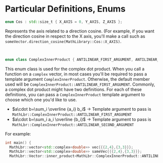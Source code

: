 # Particular Definitions, Enums

```cpp
enum Cos : std::size_t { X_AXIS = 0, Y_AXIS, Z_AXIS };
```
Represents the axis related to a direction cosine. (For example, if you want the direction cosine in respect to the X axis, you'll make a call such as `someVector.direction_cosine(MathLibrary::Cos::X_AXIS)`.

<br>

```cpp
enum class ComplexInnerProduct { ANTILINEAR_FIRST_ARGUMENT, ANTILINEAR_SECOND_ARGUMENT };
```
This enum class is used for the complex dot product. When you call a function on a `complex` vector, in most cases you'll be required to pass a template argument `ComplexInnerProduct`.
Otherwise, the default member used will be `ComplexInnerProduct::ANTILINEAR_FIRST_ARGUMENT`.
Commonly, a complex dot product might have two definitions. For each of these definitions, you can pass a `ComplexInnerProduct` template argument to choose which one you'd like to use.
- $a\cdot b=\sum_i \overline {a_i} b_i$ -> Template argument to pass is `MathLbr::ComplexInnerProduct::ANTILINEAR_FIRST_ARGUMENT`
- $a\cdot b=\sum_i a_i \overline {b_i}$ -> Template argument to pass is `MathLbr::ComplexInnerProduct::ANTILINEAR_SECOND_ARGUMENT`

For example:
```cpp
int main() {
  MathLbr::vector<std::complex<double>> vec{{{2,4},{3,3}}};
  MathLbr::vector<std::complex<double>> sameVec{{{2,4},{3,3}}};
  MathLbr::Vector::inner_product<MathLbr::ComplexInnerProduct::ANTILINEAR_SECOND_ARGUMENT>(vec, sameVec);
```
